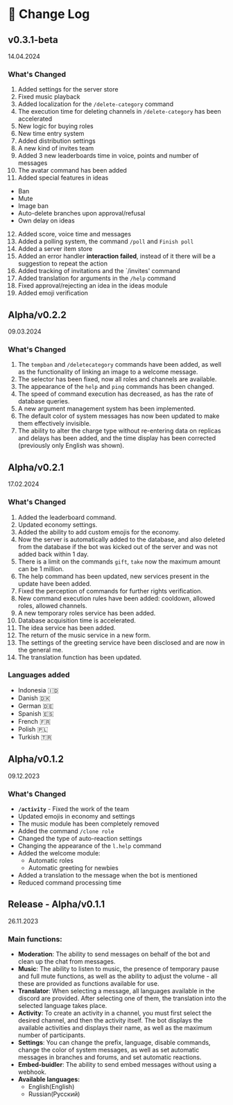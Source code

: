 # 📑 Change Log


## v0.3.1-beta

14.04.2024

### What's Changed
1. Added settings for the server store
2. Fixed music playback
3. Added localization for the `/delete-category` command
4. The execution time for deleting channels in `/delete-category` has been accelerated
5. New logic for buying roles
6. New time entry system
7. Added distribution settings
8. A new kind of invites team
9. Added 3 new leaderboards time in voice, points and number of messages 
10. The avatar command has been added
11. Added special features in ideas
 - Ban
 - Mute
 - Image ban
 - Auto-delete branches upon approval/refusal
 - Own delay on ideas
12. Added score, voice time and messages
13. Added a polling system, the command `/poll` and `Finish poll`
14. Added a server item store
15. Added an error handler **interaction failed**, instead of it there will be a suggestion to repeat the action
16. Added tracking of invitations and the `/invites' command
17. Added translation for arguments in the `/help` command
18. Fixed approval/rejecting an idea in the ideas module
19. Added emoji verification


## Alpha/v0.2.2

09.03.2024

### What's Changed
1. The `tempban` and `/deletecategory` commands have been added, as well as the functionality of linking an image to a welcome message. 
2. The selector has been fixed, now all roles and channels are available. 
3. The appearance of the `help` and `ping` commands has been changed. 
4. The speed of command execution has decreased, as has the rate of database queries. 
5. A new argument management system has been implemented. 
6. The default color of system messages has now been updated to make them effectively invisible. 
7. The ability to alter the charge type without re-entering data on replicas and delays has been added, and the time display has been corrected (previously only English was shown).


## Alpha/v0.2.1

17.02.2024

### What's Changed
1. Added the leaderboard command.
2. Updated economy settings.
3. Added the ability to add custom emojis for the economy.
4. Now the server is automatically added to the database, and also deleted from the database if the bot was kicked out of the server and was not added back within 1 day.
5. There is a limit on the commands `gift`, `take` now the maximum amount can be 1 million.
6. The help command has been updated, new services present in the update have been added.
7. Fixed the perception of commands for further rights verification.
8. New command execution rules have been added: cooldown, allowed roles, allowed channels. 
9. A new temporary roles service has been added.
10. Database acquisition time is accelerated.
11. The idea service has been added.
12. The return of the music service in a new form.
13. The settings of the greeting service have been disclosed and are now in the general me.
14. The translation function has been updated.

### Languages added
* Indonesia 🇮🇩
* Danish 🇩🇰
* German 🇩🇪
* Spanish 🇪🇸
* French 🇫🇷
* Polish 🇵🇱
* Turkish 🇹🇷


## Alpha/v0.1.2

09.12.2023

### What's Changed

* **`/activity`** - Fixed the work of the team
* Updated emojis in economy and settings
* The music module has been completely removed
* Added the command `/clone role`&#x20;
* Changed the type of auto-reaction settings
* Changing the appearance of the `l.help` command
* Added the welcome module:&#x20;
  * Automatic roles
  * Automatic greeting for newbies
* Added a translation to the message when the bot is mentioned
* Reduced command processing time

## Release - Alpha/v0.1.1

26.11.2023

### Main functions:

* **Moderation**: The ability to send messages on behalf of the bot and clean up the chat from messages.
* **Music**: The ability to listen to music, the presence of temporary pause and full mute functions, as well as the ability to adjust the volume - all these are provided as functions available for use.
* **Translator**: When selecting a message, all languages available in the discord are provided. After selecting one of them, the translation into the selected language takes place.
* **Activity**: To create an activity in a channel, you must first select the desired channel, and then the activity itself. The bot displays the available activities and displays their name, as well as the maximum number of participants.
* **Settings**: You can change the prefix, language, disable commands, change the color of system messages, as well as set automatic messages in branches and forums, and set automatic reactions.
* **Embed-buidler**: The ability to send embed messages without using a webhook.
* **Available languages:**
  * English(English)
  * Russian(Русский)